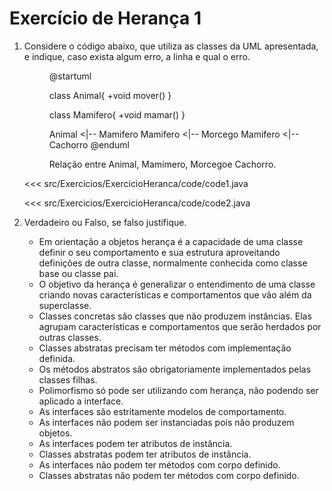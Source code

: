 # Exercício de Herança 1

1. Considere o código abaixo, que utiliza as classes da UML apresentada, e indique, caso exista algum erro, a linha e qual o erro.

    <figure>

    @startuml

    class Animal{
        +void mover()
    }

    class Mamifero{
        +void mamar()
    }

    Animal <|-- Mamifero
    Mamifero <|-- Morcego
    Mamifero <|-- Cachorro
    @enduml

    <figcaption>Relação entre Animal, Mamímero, Morcegoe Cachorro.</figcaption>
    </figure>

    
    <<< src/Exercicios/ExercicioHeranca/code/code1.java
    
    <<< src/Exercicios/ExercicioHeranca/code/code2.java

1. Verdadeiro ou Falso, se falso justifique.
    - Em orientação a objetos herança é a capacidade de uma classe definir o seu comportamento e sua estrutura aproveitando definições de outra classe, normalmente conhecida como classe base ou classe pai.
    - O objetivo da herança é generalizar o entendimento de uma classe criando novas características e comportamentos que vão além da superclasse.
    - Classes concretas são classes que não produzem instâncias. Elas agrupam características e comportamentos que serão herdados por outras classes.
    - Classes abstratas precisam ter métodos com implementação definida.
    - Os métodos abstratos são obrigatoriamente implementados pelas classes filhas.
    - Polimorfismo só pode ser utilizando com herança, não podendo ser aplicado a interface.
    - As interfaces são estritamente modelos de comportamento.
    - As interfaces não podem ser instanciadas pois não produzem objetos.
    - As interfaces podem ter atributos de instância.
    - Classes abstratas podem ter atributos de instância.
    - As interfaces não podem ter métodos com corpo definido.
    - Classes abstratas não podem ter métodos com corpo definido.
                


                
            